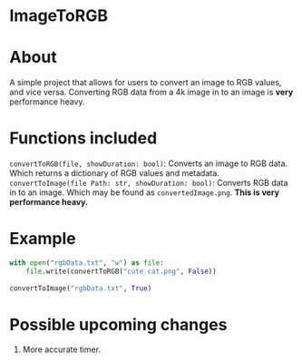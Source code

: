 # ImageToRGB

# About
A simple project that allows for users to convert an image to RGB values, and vice versa.
Converting RGB data from a 4k image in to an image is **very** performance heavy.

# Functions included
`convertToRGB(file, showDuration: bool)`: Converts an image to RGB data. Which returns a dictionary of RGB values and metadata. <br>
`convertToImage(file Path: str, showDuration: bool)`: Converts RGB data in to an image. Which may be found as `convertedImage.png`. **This is very performance heavy.**
# Example
```python
with open("rgbData.txt", "w") as file:
    file.write(convertToRGB("cute cat.png", False))
    
convertToImage("rgbData.txt", True)
```

# Possible upcoming changes
1. More accurate timer.
